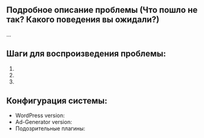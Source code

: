 ## Подробное описание проблемы (Что пошло не так? Какого поведения вы ожидали?)
...


## Шаги для воспроизведения проблемы:
1.
2. 
3. 

## Конфигурация системы:
* WordPress version: 
* Ad-Generator version: 
* Подозрительные плагины: 
